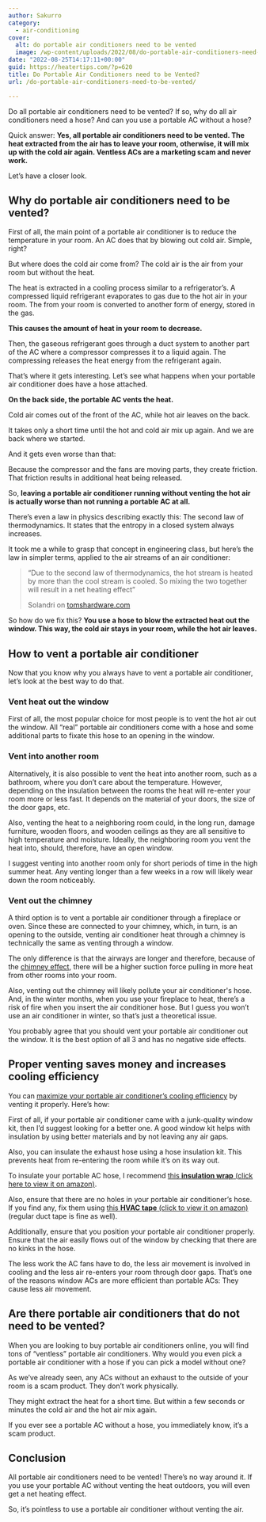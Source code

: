```yaml
---
author: Sakurro
category:
  - air-conditioning
cover:
  alt: do portable air conditioners need to be vented
  image: /wp-content/uploads/2022/08/do-portable-air-conditioners-need-to-be-vented-1.jpg
date: "2022-08-25T14:17:11+00:00"
guid: https://heatertips.com/?p=620
title: Do Portable Air Conditioners need to be Vented?
url: /do-portable-air-conditioners-need-to-be-vented/

---
```

Do all portable air conditioners need to be vented? If so, why do all air conditioners need a hose? And can you use a portable AC without a hose?

Quick answer: **Yes, all portable air conditioners need to be vented. The heat extracted from the air has to leave your room, otherwise, it will mix up with the cold air again. Ventless ACs are a marketing scam and never work.**

Let’s have a closer look.

## Why do portable air conditioners need to be vented?

First of all, the main point of a portable air conditioner is to reduce the temperature in your room. An AC does that by blowing out cold air. Simple, right?

But where does the cold air come from? The cold air is the air from your room but without the heat.

The heat is extracted in a cooling process similar to a refrigerator’s. A compressed liquid refrigerant evaporates to gas due to the hot air in your room. The from your room is converted to another form of energy, stored in the gas.

**This causes the amount of heat in your room to decrease.**

Then, the gaseous refrigerant goes through a duct system to another part of the AC where a compressor compresses it to a liquid again. The compressing releases the heat energy from the refrigerant again.

That’s where it gets interesting. Let’s see what happens when your portable air conditioner does have a hose attached.

**On the back side, the portable AC vents the heat.**

Cold air comes out of the front of the AC, while hot air leaves on the back.

It takes only a short time until the hot and cold air mix up again. And we are back where we started.

And it gets even worse than that:

Because the compressor and the fans are moving parts, they create friction. That friction results in additional heat being released.

So, **leaving a portable air conditioner running without venting the hot air is actually worse than not running a portable AC at all.**

There’s even a law in physics describing exactly this: The second law of thermodynamics. It states that the entropy in a closed system always increases.

It took me a while to grasp that concept in engineering class, but here’s the law in simpler terms, applied to the air streams of an air conditioner:

> “Due to the second law of thermodynamics, the hot stream is heated by more than the cool stream is cooled. So mixing the two together will result in a net heating effect”
>
> Solandri on [tomshardware.com](https://forums.tomshardware.com/threads/portable-air-conditioner-question.2916797/)

So how do we fix this? **You use a hose to blow the extracted heat out the window. This way, the cold air stays in your room, while the hot air leaves.**

## How to vent a portable air conditioner

Now that you know why you always have to vent a portable air conditioner, let’s look at the best way to do that.

### Vent heat out the window

First of all, the most popular choice for most people is to vent the hot air out the window. All “real” portable air conditioners come with a hose and some additional parts to fixate this hose to an opening in the window.

### Vent into another room

Alternatively, it is also possible to vent the heat into another room, such as a bathroom, where you don’t care about the temperature. However, depending on the insulation between the rooms the heat will re-enter your room more or less fast. It depends on the material of your doors, the size of the door gaps, etc.

Also, venting the heat to a neighboring room could, in the long run, damage furniture, wooden floors, and wooden ceilings as they are all sensitive to high temperature and moisture. Ideally, the neighboring room you vent the heat into, should, therefore, have an open window.

I suggest venting into another room only for short periods of time in the high summer heat. Any venting longer than a few weeks in a row will likely wear down the room noticeably.

### Vent out the chimney

A third option is to vent a portable air conditioner through a fireplace or oven. Since these are connected to your chimney, which, in turn, is an opening to the outside, venting air conditioner heat through a chimney is technically the same as venting through a window.

The only difference is that the airways are longer and therefore, because of the [chimney effect](https://en.wikipedia.org/wiki/Stack_effect), there will be a higher suction force pulling in more heat from other rooms into your room.

Also, venting out the chimney will likely pollute your air conditioner's hose. And, in the winter months, when you use your fireplace to heat, there’s a risk of fire when you insert the air conditioner hose. But I guess you won’t use an air conditioner in winter, so that’s just a theoretical issue.

You probably agree that you should vent your portable air conditioner out the window. It is the best option of all 3 and has no negative side effects.

## Proper venting saves money and increases cooling efficiency

You can [maximize your portable air conditioner’s cooling efficiency](/how-to-make-portable-air-conditioner-more-efficient/) by venting it properly. Here’s how:

First of all, if your portable air conditioner came with a junk-quality window kit, then I’d suggest looking for a better one. A good window kit helps with insulation by using better materials and by not leaving any air gaps.

Also, you can insulate the exhaust hose using a hose insulation kit. This prevents heat from re-entering the room while it’s on its way out.

To insulate your portable AC hose, I recommend [this **insulation wrap** (click here to view it on amazon)](https://amzn.to/3TgU3OV).

Also, ensure that there are no holes in your portable air conditioner’s hose. If you find any, fix them using [this **HVAC tape** (click to view it on amazon)](https://amzn.to/3CwcYiN) (regular duct tape is fine as well).

Additionally, ensure that you position your portable air conditioner properly. Ensure that the air easily flows out of the window by checking that there are no kinks in the hose.

The less work the AC fans have to do, the less air movement is involved in cooling and the less air re-enters your room through door gaps. That’s one of the reasons window ACs are more efficient than portable ACs: They cause less air movement.

## Are there portable air conditioners that do not need to be vented?

When you are looking to buy portable air conditioners online, you will find tons of “ventless” portable air conditioners. Why would you even pick a portable air conditioner with a hose if you can pick a model without one?

As we’ve already seen, any ACs without an exhaust to the outside of your room is a scam product. They don’t work physically.

They might extract the heat for a short time. But within a few seconds or minutes the cold air and the hot air mix again.

If you ever see a portable AC without a hose, you immediately know, it’s a scam product.

## Conclusion

All portable air conditioners need to be vented! There’s no way around it. If you use your portable AC without venting the heat outdoors, you will even get a net heating effect.

So, it’s pointless to use a portable air conditioner without venting the air.
